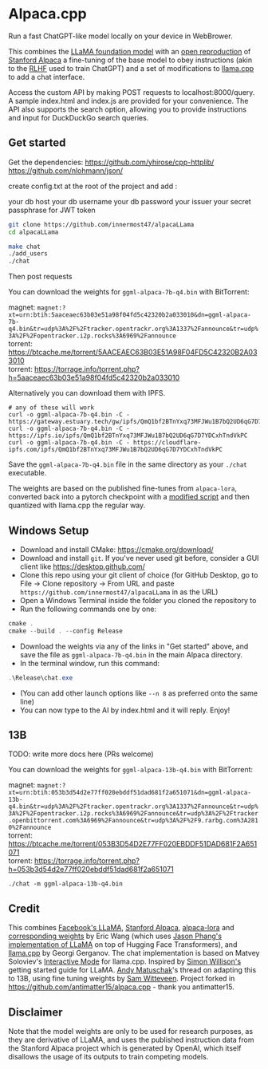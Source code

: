# Alpaca.cpp

Run a fast ChatGPT-like model locally on your device in WebBrower.

This combines the [LLaMA foundation model](https://github.com/facebookresearch/llama) with an [open reproduction](https://github.com/tloen/alpaca-lora) of [Stanford Alpaca](https://github.com/tatsu-lab/stanford_alpaca) a fine-tuning of the base model to obey instructions (akin to the [RLHF](https://huggingface.co/blog/rlhf) used to train ChatGPT) and a set of modifications to [llama.cpp](https://github.com/ggerganov/llama.cpp) to add a chat interface.

Access the custom API by making POST requests to localhost:8000/query. A sample index.html and index.js are provided for your convenience. The API also supports the search option, allowing you to provide instructions and input for DuckDuckGo search queries.

## Get started

Get the dependencies:
https://github.com/yhirose/cpp-httplib/
https://github.com/nlohmann/json/

create config.txt at the root of the project and add :

your db host
your db username
your db password
your issuer
your secret passphrase for JWT token

```sh
git clone https://github.com/innermost47/alpacaLLama
cd alpacaLLama

make chat
./add_users
./chat
```

Then post requests

You can download the weights for `ggml-alpaca-7b-q4.bin` with BitTorrent:

magnet: `magnet:?xt=urn:btih:5aaceaec63b03e51a98f04fd5c42320b2a033010&dn=ggml-alpaca-7b-q4.bin&tr=udp%3A%2F%2Ftracker.opentrackr.org%3A1337%2Fannounce&tr=udp%3A%2F%2Fopentracker.i2p.rocks%3A6969%2Fannounce`  
torrent: https://btcache.me/torrent/5AACEAEC63B03E51A98F04FD5C42320B2A033010  
torrent: https://torrage.info/torrent.php?h=5aaceaec63b03e51a98f04fd5c42320b2a033010

Alternatively you can download them with IPFS.

```
# any of these will work
curl -o ggml-alpaca-7b-q4.bin -C - https://gateway.estuary.tech/gw/ipfs/QmQ1bf2BTnYxq73MFJWu1B7bQ2UD6qG7D7YDCxhTndVkPC
curl -o ggml-alpaca-7b-q4.bin -C - https://ipfs.io/ipfs/QmQ1bf2BTnYxq73MFJWu1B7bQ2UD6qG7D7YDCxhTndVkPC
curl -o ggml-alpaca-7b-q4.bin -C - https://cloudflare-ipfs.com/ipfs/QmQ1bf2BTnYxq73MFJWu1B7bQ2UD6qG7D7YDCxhTndVkPC
```

Save the `ggml-alpaca-7b-q4.bin` file in the same directory as your `./chat` executable.

The weights are based on the published fine-tunes from `alpaca-lora`, converted back into a pytorch checkpoint with a [modified script](https://github.com/tloen/alpaca-lora/pull/19) and then quantized with llama.cpp the regular way.

## Windows Setup

- Download and install CMake: <https://cmake.org/download/>
- Download and install `git`. If you've never used git before, consider a GUI client like <https://desktop.github.com/>
- Clone this repo using your git client of choice (for GitHub Desktop, go to File -> Clone repository -> From URL and paste `https://github.com/innermost47/alpacaLLama` in as the URL)
- Open a Windows Terminal inside the folder you cloned the repository to
- Run the following commands one by one:

```ps1
cmake .
cmake --build . --config Release
```

- Download the weights via any of the links in "Get started" above, and save the file as `ggml-alpaca-7b-q4.bin` in the main Alpaca directory.
- In the terminal window, run this command:

```ps1
.\Release\chat.exe
```

- (You can add other launch options like `--n 8` as preferred onto the same line)
- You can now type to the AI by index.html and it will reply. Enjoy!

## 13B

TODO: write more docs here (PRs welcome)

You can download the weights for `ggml-alpaca-13b-q4.bin` with BitTorrent:

magnet: `magnet:?xt=urn:btih:053b3d54d2e77ff020ebddf51dad681f2a651071&dn=ggml-alpaca-13b-q4.bin&tr=udp%3A%2F%2Ftracker.opentrackr.org%3A1337%2Fannounce&tr=udp%3A%2F%2Fopentracker.i2p.rocks%3A6969%2Fannounce&tr=udp%3A%2F%2Ftracker.openbittorrent.com%3A6969%2Fannounce&tr=udp%3A%2F%2F9.rarbg.com%3A2810%2Fannounce`  
torrent: https://btcache.me/torrent/053B3D54D2E77FF020EBDDF51DAD681F2A651071  
torrent: https://torrage.info/torrent.php?h=053b3d54d2e77ff020ebddf51dad681f2a651071

```
./chat -m ggml-alpaca-13b-q4.bin
```

## Credit

This combines [Facebook's LLaMA](https://github.com/facebookresearch/llama), [Stanford Alpaca](https://crfm.stanford.edu/2023/03/13/alpaca.html), [alpaca-lora](https://github.com/tloen/alpaca-lora) and [corresponding weights](https://huggingface.co/tloen/alpaca-lora-7b/tree/main) by Eric Wang (which uses [Jason Phang's implementation of LLaMA](https://github.com/huggingface/transformers/pull/21955) on top of Hugging Face Transformers), and [llama.cpp](https://github.com/ggerganov/llama.cpp) by Georgi Gerganov. The chat implementation is based on Matvey Soloviev's [Interactive Mode](https://github.com/ggerganov/llama.cpp/pull/61) for llama.cpp. Inspired by [Simon Willison's](https://til.simonwillison.net/llms/llama-7b-m2) getting started guide for LLaMA. [Andy Matuschak](https://twitter.com/andy_matuschak/status/1636769182066053120)'s thread on adapting this to 13B, using fine tuning weights by [Sam Witteveen](https://huggingface.co/samwit/alpaca13B-lora).
Project forked in https://github.com/antimatter15/alpaca.cpp - thank you antimatter15.

## Disclaimer

Note that the model weights are only to be used for research purposes, as they are derivative of LLaMA, and uses the published instruction data from the Stanford Alpaca project which is generated by OpenAI, which itself disallows the usage of its outputs to train competing models.

